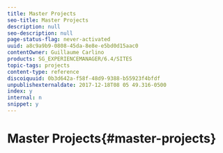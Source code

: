 ```yaml
---
title: Master Projects
seo-title: Master Projects
description: null
seo-description: null
page-status-flag: never-activated
uuid: a8c9a9b9-0808-45da-8e8e-e5bd0d15aac0
contentOwner: Guillaume Carlino
products: SG_EXPERIENCEMANAGER/6.4/SITES
topic-tags: projects
content-type: reference
discoiquuid: 0b3d642a-f58f-48d9-9388-b55923f4bfdf
unpublishexternaldate: 2017-12-18T08 05 49.316-0500
index: y
internal: n
snippet: y
---
```


# Master Projects{#master-projects}

